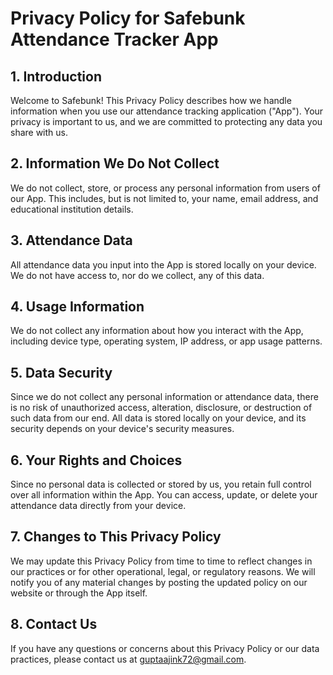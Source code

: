 # Privacy Policy for Safebunk Attendance Tracker App

## 1. Introduction

Welcome to Safebunk! This Privacy Policy describes how we handle information when you use our attendance tracking application ("App"). Your privacy is important to us, and we are committed to protecting any data you share with us.

## 2. Information We Do Not Collect

We do not collect, store, or process any personal information from users of our App. This includes, but is not limited to, your name, email address, and educational institution details.

## 3. Attendance Data

All attendance data you input into the App is stored locally on your device. We do not have access to, nor do we collect, any of this data.

## 4. Usage Information

We do not collect any information about how you interact with the App, including device type, operating system, IP address, or app usage patterns.

## 5. Data Security

Since we do not collect any personal information or attendance data, there is no risk of unauthorized access, alteration, disclosure, or destruction of such data from our end. All data is stored locally on your device, and its security depends on your device's security measures.

## 6. Your Rights and Choices

Since no personal data is collected or stored by us, you retain full control over all information within the App. You can access, update, or delete your attendance data directly from your device.

## 7. Changes to This Privacy Policy

We may update this Privacy Policy from time to time to reflect changes in our practices or for other operational, legal, or regulatory reasons. We will notify you of any material changes by posting the updated policy on our website or through the App itself.

## 8. Contact Us

If you have any questions or concerns about this Privacy Policy or our data practices, please contact us at guptaajink72@gmail.com.

